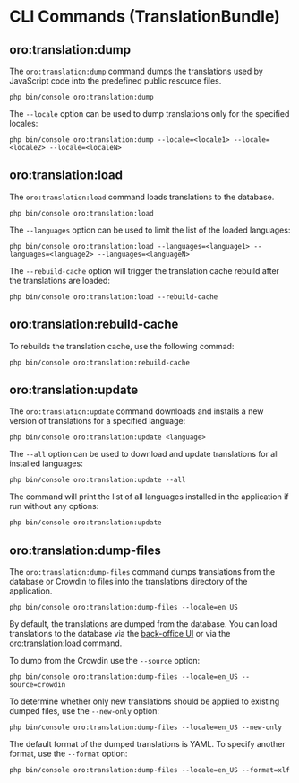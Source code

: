 <a id="bundle-docs-platform-translation-bundle-commands"></a>

# CLI Commands (TranslationBundle)

<a id="oro-translation-dump-command"></a>

## oro:translation:dump

The `oro:translation:dump` command dumps the translations used by JavaScript code into the predefined public resource files.

```none
php bin/console oro:translation:dump
```

The `--locale` option can be used to dump translations only for the specified locales:

```none
php bin/console oro:translation:dump --locale=<locale1> --locale=<locale2> --locale=<localeN>
```

<a id="oro-translation-load-command"></a>

## oro:translation:load

The `oro:translation:load` command loads translations to the database.

```none
php bin/console oro:translation:load
```

The `--languages` option can be used to limit the list of the loaded languages:

```none
php bin/console oro:translation:load --languages=<language1> --languages=<language2> --languages=<languageN>
```

The `--rebuild-cache` option will trigger the translation cache rebuild after the translations are loaded:

```none
php bin/console oro:translation:load --rebuild-cache
```

<a id="oro-translation-rebuild-cache-command"></a>

## oro:translation:rebuild-cache

To rebuilds the translation cache, use the following commad:

```none
php bin/console oro:translation:rebuild-cache
```

<a id="oro-translation-update-command"></a>

## oro:translation:update

The `oro:translation:update` command downloads and installs a new version of translations for a specified language:

```none
php bin/console oro:translation:update <language>
```

The `--all` option can be used to download and update translations for all installed languages:

```none
php bin/console oro:translation:update --all
```

The command will print the list of all languages installed in the application if run without any options:

```none
php bin/console oro:translation:update
```

<a id="oro-translation-dump-files-command"></a>

## oro:translation:dump-files

The `oro:translation:dump-files` command dumps translations from the database or Crowdin to files
into the translations directory of the application.

```none
php bin/console oro:translation:dump-files --locale=en_US
```

By default, the translations are dumped from the database. You can load translations to the database
via the [back-office UI](../../../user/back-office/system/localization/languages/index.md#localization-languages) or via the [oro:translation:load]() command.

To dump from the Crowdin use the `--source` option:

```none
php bin/console oro:translation:dump-files --locale=en_US --source=crowdin
```

To determine whether only new translations should be applied to existing dumped files, use the `--new-only` option:

```none
php bin/console oro:translation:dump-files --locale=en_US --new-only
```

The default format of the dumped translations is YAML. To specify another format, use the `--format` option:

```none
php bin/console oro:translation:dump-files --locale=en_US --format=xlf
```

